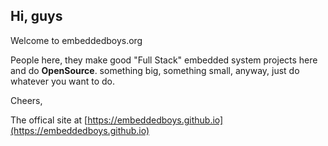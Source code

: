 ## Hi, guys

Welcome to embeddedboys.org

People here, they make good "Full Stack" embedded system projects here and do **OpenSource**.
something big, something small, anyway, just do whatever you want to do.

Cheers,

The offical site at [https://embeddedboys.github.io](https://embeddedboys.github.io)

<!--

**Here are some ideas to get you started:**

🙋‍♀️ A short introduction - what is your organization all about?
🌈 Contribution guidelines - how can the community get involved?
👩‍💻 Useful resources - where can the community find your docs? Is there anything else the community should know?
🍿 Fun facts - what does your team eat for breakfast?
🧙 Remember, you can do mighty things with the power of [Markdown](https://docs.github.com/github/writing-on-github/getting-started-with-writing-and-formatting-on-github/basic-writing-and-formatting-syntax)
-->
